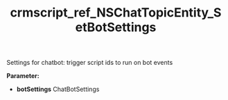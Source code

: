 ﻿---
title: crmscript_ref_NSChatTopicEntity_SetBotSettings
description: NSChatTopicEntity.SetBotSettings(ChatBotSettings botSettings)
intellisense: NSChatTopicEntity.SetBotSettings
keywords: NSChatTopicEntity, GetBotSettings
so.topic: reference
---

Settings for chatbot: trigger script ids to run on bot events

**Parameter:** 
 - **botSettings** ChatBotSettings


